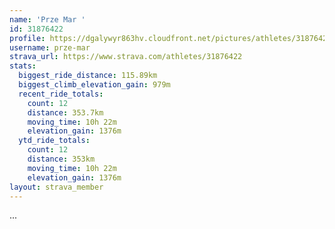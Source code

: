 ```yaml
---
name: 'Prze Mar '
id: 31876422
profile: https://dgalywyr863hv.cloudfront.net/pictures/athletes/31876422/22548952/3/large.jpg
username: prze-mar
strava_url: https://www.strava.com/athletes/31876422
stats:
  biggest_ride_distance: 115.89km
  biggest_climb_elevation_gain: 979m
  recent_ride_totals:
    count: 12
    distance: 353.7km
    moving_time: 10h 22m
    elevation_gain: 1376m
  ytd_ride_totals:
    count: 12
    distance: 353km
    moving_time: 10h 22m
    elevation_gain: 1376m
layout: strava_member
--- 
```

...
